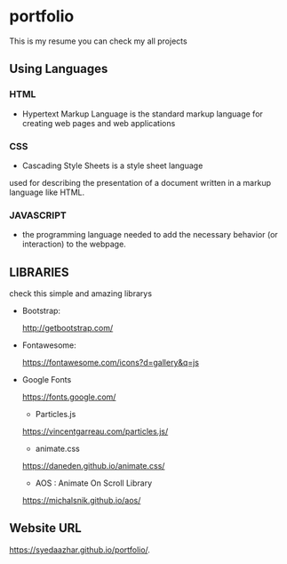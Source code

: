 # portfolio
This is my resume you can check my all projects 

## Using Languages

### HTML

* Hypertext Markup Language is the standard markup language for creating web pages and web applications

### CSS

* Cascading Style Sheets is a style sheet language

used for describing the presentation of a document written in a markup language like HTML.

### JAVASCRIPT

* the programming language needed to add the necessary behavior (or interaction) to the webpage.


## LIBRARIES

check this simple and amazing librarys

* Bootstrap: 

  http://getbootstrap.com/

* Fontawesome:

  https://fontawesome.com/icons?d=gallery&q=js
  
* Google Fonts

  https://fonts.google.com/
  
  * Particles.js
  
  https://vincentgarreau.com/particles.js/
  
  * animate.css
  
  https://daneden.github.io/animate.css/
  
  * AOS : Animate On Scroll Library
  
  https://michalsnik.github.io/aos/
  
  
  

## Website URL
 https://syedaazhar.github.io/portfolio/.
